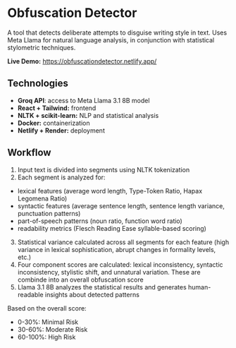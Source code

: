 # Obfuscation Detector

A tool that detects deliberate attempts to disguise writing style in text. Uses Meta Llama for natural language analysis, in conjunction with statistical stylometric techniques.

**Live Demo:**
https://obfuscationdetector.netlify.app/

## Technologies
- **Groq API**: access to Meta Llama 3.1 8B model
- **React + Tailwind:** frontend
- **NLTK + scikit-learn:** NLP and statistical analysis
- **Docker:** containerization
- **Netlify + Render:** deployment

## Workflow
1. Input text is divided into segments using NLTK tokenization
2. Each segment is analyzed for:
- lexical features (average word length, Type-Token Ratio, Hapax Legomena Ratio)
- syntactic features (average sentence length, sentence length variance, punctuation patterns)
- part-of-speech patterns (noun ratio, function word ratio)
- readability metrics (Flesch Reading Ease syllable-based scoring)
3. Statistical variance calculated across all segments for each feature (high variance in lexical sophistication, abrupt changes in formality levels, etc.)
4. Four component scores are calculated: lexical inconsistency, syntactic inconsistency, stylistic shift, and unnatural variation. These are combinde into an overall obfuscation score
5. Llama 3.1 8B analyzes the statistical results and generates human-readable insights about detected patterns

Based on the overall score: 
- 0-30%: Minimal Risk
- 30-60%: Moderate Risk
- 60-100%: High Risk
